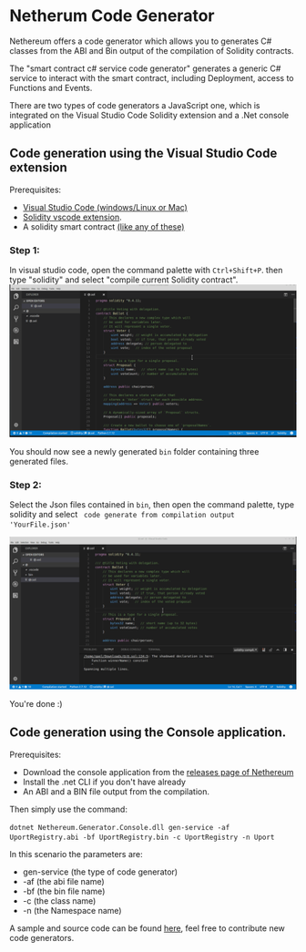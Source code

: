 # Netherum Code Generator

Nethereum offers a code generator which allows you to generates C# classes from the ABI and Bin output of the compilation of Solidity contracts.

The "smart contract c# service code generator" generates a generic C# service to interact with the smart contract, including Deployment, access to Functions and Events.

There are two types of code generators a JavaScript one, which is integrated on the Visual Studio Code Solidity extension and a .Net console application

## Code generation using the Visual Studio Code extension

Prerequisites: 

* [Visual Studio Code (windows/Linux or Mac)](https://code.visualstudio.com/) 
* [Solidity vscode extension](https://marketplace.visualstudio.com/items?itemName=JuanBlanco.solidity).
* A solidity smart contract [(like any of these)](http://solidity.readthedocs.io/en/develop/solidity-by-example.html)

### Step 1:

In visual studio code, open the command palette with ``` Ctrl+Shift+P ```. then type "solidity" and select "compile current Solidity contract".
![Convert Solidity code to Json](screenshots/how-to-use-console-generator1.gif)

You should now see a newly generated ``` bin ``` folder containing three generated files.

### Step 2:

Select the Json files contained in ``` bin ```, then open the command palette, type solidity and select ``` code generate from compilation output 'YourFile.json'```

![Convert Json file to CS](screenshots/how-to-use-console-generator2.gif)

You're done :)

## Code generation using the Console application.

Prerequisites: 

* Download the console application from the [releases page of Nethereum](https://github.com/Nethereum/Nethereum/releases)
* Install the .net CLI if you don't have already
* An ABI and a BIN file output from the compilation.

Then simply use the command:

```dotnet Nethereum.Generator.Console.dll gen-service -af UportRegistry.abi -bf UportRegistry.bin -c UportRegistry -n Uport```

In this scenario the parameters are:

* gen-service (the type of code generator)
* -af (the abi file name)
* -bf (the bin file name)
* -c (the class name)
* -n (the Namespace name)

A sample and source code can be found [here](https://github.com/Nethereum/Nethereum/tree/master/src/Nethereum.Generator.Console), feel free to contribute new code generators.




